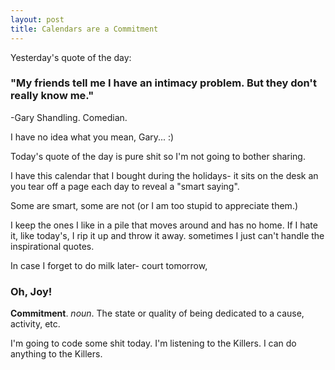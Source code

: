```yaml
---
layout: post
title: Calendars are a Commitment
---
```


Yesterday's quote of the day: 
### "My friends tell me I have an intimacy problem. But they don't really know me."
-Gary Shandling. Comedian.

I have no idea what you mean, Gary... :) 

Today's quote of the day is pure shit so I'm not going to bother sharing. 

I have this calendar that I bought during the holidays- it sits on the desk an you tear off a page each day to reveal a "smart saying". 

Some are smart, some are not (or I am too stupid to appreciate them.)

I keep the ones I like in a pile that moves around and has no home. If I hate it, like today's, I rip it up and throw it away. sometimes I just can't handle the inspirational quotes. 

In case I forget to do milk later- court tomorrow, 

### Oh, Joy!

**Commitment**. *noun*. The state or quality of being dedicated to a cause, activity, etc.

I'm going to code some shit today. I'm listening to the Killers. I can do anything to the Killers.
